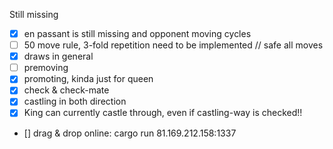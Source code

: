 Still missing

- [x] en passant is still missing and opponent moving cycles
- [ ] 50 move rule, 3-fold repetition need to be implemented // safe all moves
- [x] draws in general
- [ ] premoving
- [x] promoting, kinda just for queen
- [x] check & check-mate
- [x] castling in both direction
- [x] King can currently castle through, even if castling-way is checked!!
- [] drag & drop
online: cargo run 81.169.212.158:1337
